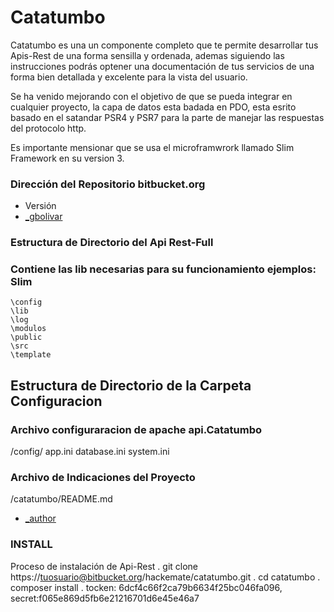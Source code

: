 # Catatumbo 
Catatumbo es una un componente completo que te permite desarrollar tus Apis-Rest de una forma sensilla y ordenada,
ademas siguiendo las instrucciones podrás optener una documentación de tus servicios de una forma bien detallada y excelente para la vista del usuario.

Se ha venido mejorando con el objetivo de que se pueda integrar en cualquier proyecto, la capa de datos esta badada en PDO, esta esrito basado en el satandar PSR4 y PSR7 para la parte de manejar las respuestas del protocolo http.


Es importante mensionar que se usa el microframwrork llamado Slim Framework en su version 3.


### Dirección del Repositorio bitbucket.org 

* Versión
* [_gbolivar](https://bitbucket.org/hackemate/catatumbo)

### Estructura de Directorio del Api Rest-Full 


### Contiene las lib necesarias para su funcionamiento ejemplos: Slim

```[terminal]
\config
\lib
\log
\modulos
\public
\src
\template
```



## Estructura de Directorio de la Carpeta Configuracion ###

### Archivo configuraracion de apache api.Catatumbo
/config/
	app.ini
	database.ini
	system.ini




### Archivo de Indicaciones del Proyecto ###
/catatumbo/README.md

* [_author](www.gregoriobolivar.com.ve)

### INSTALL

Proceso de instalación de Api-Rest
. git clone https://tuosuario@bitbucket.org/hackemate/catatumbo.git
. cd  catatumbo
. composer install
. tocken: 6dcf4c66f2ca79b6634f25bc046fa096, secret:f065e869d5fb6e21216701d6e45e46a7

